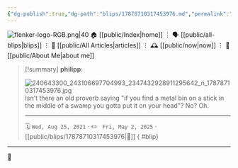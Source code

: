 ```yaml
---
{"dg-publish":true,"dg-path":"blips/17878710317453976.md","permalink":"/blips/17878710317453976/","title":"philipp on instagram @ 2021-08-25"}
---
```



<div class="transclusion internal-embed is-loaded"><div class="markdown-embed">




![flenker-logo-RGB.png|40](/img/user/attachments/flenker-logo-RGB.png)
🏠 [[public/Index\|home]]  ⋮ 🗣️ [[public/all-blips\|blips]] ⋮  📝 [[public/All Articles\|articles]]  ⋮ 🕰️ [[public/now\|now]] ⋮ 🪪 [[public/About Me\|about me]]


</div></div>


> [!summary] **philipp**:
>
> ![240643300_243106697704993_2347432928911295642_n_17878710317453976.jpg](/img/user/attachments/240643300_243106697704993_2347432928911295642_n_17878710317453976.jpg)
> Isn't there an old proverb saying "if you find a metal bin on a stick in the middle of a swamp you gotta put it on your head"? No? Oh.
> - - -
>
> 🗓️ <code>Wed, Aug 25, 2021</code>  · ✏️ <code> Fri, May 2, 2025</code>  · [[public/blips/17878710317453976\|🔗]]
{ #blip}


- - -

 👾
